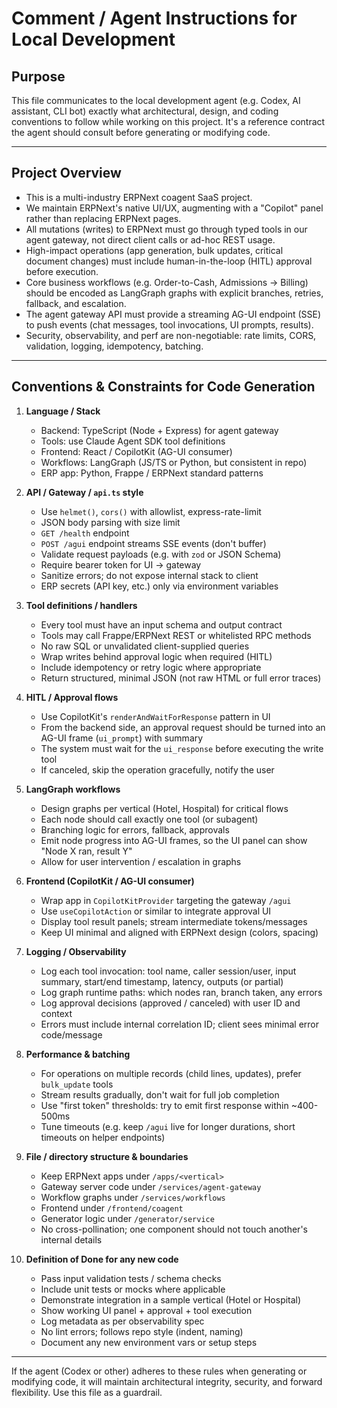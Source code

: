 # Comment / Agent Instructions for Local Development

## Purpose
This file communicates to the local development agent (e.g. Codex, AI assistant, CLI bot) exactly what architectural, design, and coding conventions to follow while working on this project. It's a reference contract the agent should consult before generating or modifying code.

---

## Project Overview

- This is a multi-industry ERPNext coagent SaaS project.
- We maintain ERPNext's native UI/UX, augmenting with a "Copilot" panel rather than replacing ERPNext pages.
- All mutations (writes) to ERPNext must go through typed tools in our agent gateway, not direct client calls or ad-hoc REST usage.
- High-impact operations (app generation, bulk updates, critical document changes) must include human-in-the-loop (HITL) approval before execution.
- Core business workflows (e.g. Order-to-Cash, Admissions -> Billing) should be encoded as LangGraph graphs with explicit branches, retries, fallback, and escalation.
- The agent gateway API must provide a streaming AG-UI endpoint (SSE) to push events (chat messages, tool invocations, UI prompts, results).
- Security, observability, and perf are non-negotiable: rate limits, CORS, validation, logging, idempotency, batching.

---

## Conventions & Constraints for Code Generation

1. **Language / Stack**
   - Backend: TypeScript (Node + Express) for agent gateway
   - Tools: use Claude Agent SDK tool definitions
   - Frontend: React / CopilotKit (AG-UI consumer)
   - Workflows: LangGraph (JS/TS or Python, but consistent in repo)
   - ERP app: Python, Frappe / ERPNext standard patterns

2. **API / Gateway / `api.ts` style**
   - Use `helmet()`, `cors()` with allowlist, express-rate-limit
   - JSON body parsing with size limit
   - `GET /health` endpoint
   - `POST /agui` endpoint streams SSE events (don't buffer)
   - Validate request payloads (e.g. with `zod` or JSON Schema)
   - Require bearer token for UI -> gateway
   - Sanitize errors; do not expose internal stack to client
   - ERP secrets (API key, etc.) only via environment variables

3. **Tool definitions / handlers**
   - Every tool must have an input schema and output contract
   - Tools may call Frappe/ERPNext REST or whitelisted RPC methods
   - No raw SQL or unvalidated client-supplied queries
   - Wrap writes behind approval logic when required (HITL)
   - Include idempotency or retry logic where appropriate
   - Return structured, minimal JSON (not raw HTML or full error traces)

4. **HITL / Approval flows**
   - Use CopilotKit's `renderAndWaitForResponse` pattern in UI
   - From the backend side, an approval request should be turned into an AG-UI frame (`ui_prompt`) with summary
   - The system must wait for the `ui_response` before executing the write tool
   - If canceled, skip the operation gracefully, notify the user

5. **LangGraph workflows**
   - Design graphs per vertical (Hotel, Hospital) for critical flows
   - Each node should call exactly one tool (or subagent)
   - Branching logic for errors, fallback, approvals
   - Emit node progress into AG-UI frames, so the UI panel can show "Node X ran, result Y"
   - Allow for user intervention / escalation in graphs

6. **Frontend (CopilotKit / AG-UI consumer)**
   - Wrap app in `CopilotKitProvider` targeting the gateway `/agui`
   - Use `useCopilotAction` or similar to integrate approval UI
   - Display tool result panels; stream intermediate tokens/messages
   - Keep UI minimal and aligned with ERPNext design (colors, spacing)

7. **Logging / Observability**
   - Log each tool invocation: tool name, caller session/user, input summary, start/end timestamp, latency, outputs (or partial)
   - Log graph runtime paths: which nodes ran, branch taken, any errors
   - Log approval decisions (approved / canceled) with user ID and context
   - Errors must include internal correlation ID; client sees minimal error code/message

8. **Performance & batching**
   - For operations on multiple records (child lines, updates), prefer `bulk_update` tools
   - Stream results gradually, don't wait for full job completion
   - Use "first token" thresholds: try to emit first response within ~400-500ms
   - Tune timeouts (e.g. keep `/agui` live for longer durations, short timeouts on helper endpoints)

9. **File / directory structure & boundaries**
   - Keep ERPNext apps under `/apps/<vertical>`
   - Gateway server code under `/services/agent-gateway`
   - Workflow graphs under `/services/workflows`
   - Frontend under `/frontend/coagent`
   - Generator logic under `/generator/service`
   - No cross-pollination; one component should not touch another's internal details

10. **Definition of Done for any new code**
    - Pass input validation tests / schema checks
    - Include unit tests or mocks where applicable
    - Demonstrate integration in a sample vertical (Hotel or Hospital)
    - Show working UI panel + approval + tool execution
    - Log metadata as per observability spec
    - No lint errors; follows repo style (indent, naming)
    - Document any new environment vars or setup steps

---

If the agent (Codex or other) adheres to these rules when generating or modifying code, it will maintain architectural integrity, security, and forward flexibility. Use this file as a guardrail.
